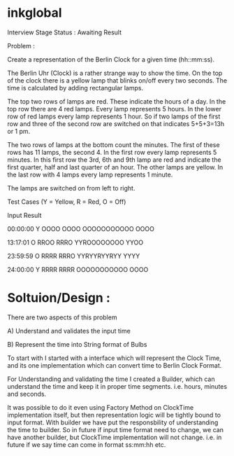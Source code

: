 inkglobal
=========


Interview Stage Status : Awaiting Result



Problem : 

Create a representation of the Berlin Clock for a given time (hh::mm:ss).

The Berlin Uhr (Clock) is a rather strange way to show the time. On the top of the clock there is a yellow lamp that blinks on/off every two seconds. The time is calculated by adding rectangular lamps.

The top two rows of lamps are red. These indicate the hours of a day. In the top row there are 4 red lamps. Every lamp represents 5 hours. In the lower row of red lamps every lamp represents 1 hour. So if two lamps of the first row and three of the second row are switched on that indicates 5+5+3=13h or 1 pm.

The two rows of lamps at the bottom count the minutes. The first of these rows has 11 lamps, the second 4. In the first row every lamp represents 5 minutes. In this first row the 3rd, 6th and 9th lamp are red and indicate the first quarter, half and last quarter of an hour. The other lamps are yellow. In the last row with 4 lamps every lamp represents 1 minute.

The lamps are switched on from left to right.

Test Cases (Y = Yellow, R = Red, O = Off)

Input     Result 

00:00:00  Y OOOO OOOO OOOOOOOOOOO OOOO

13:17:01  O RROO RRRO YYROOOOOOOO YYOO

23:59:59  O RRRR RRRO YYRYYRYYRYY YYYY

24:00:00  Y RRRR RRRR OOOOOOOOOOO OOOO


Soltuion/Design : 
=================

There are two aspects of this problem

A) Understand and validates the input time

B) Represent the time into String format of Bulbs

To start with I started with a interface which will represent the Clock Time, and its one implementation which can convert time to Berlin Clock Format.

For Understanding and validating the time I created a Builder, which can understand the time and keep it in proper time segments. i.e. hours, minutes and seconds.

It was possible to do it even using Factory Method on ClockTime implementation itself, but then representation logic will be tightly bound to input format. With builder we have put the responsbility of understanding the time to builder. So in future if input time format need to change, we can have another builder, but ClockTime implementation will not change.
i.e. in future if we say time can come in format ss:mm:hh etc.





